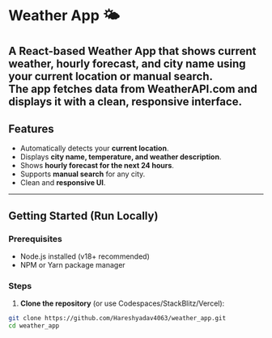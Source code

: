 # Weather App 🌤️

A **React-based Weather App** that shows **current weather**, **hourly forecast**, and **city name** using your **current location** or manual search.  
The app fetches data from **WeatherAPI.com** and displays it with a clean, responsive interface.
---
## **Features**
- Automatically detects your **current location**.  
- Displays **city name, temperature, and weather description**.  
- Shows **hourly forecast for the next 24 hours**.  
- Supports **manual search** for any city.  
- Clean and **responsive UI**.  
---
## **Getting Started (Run Locally)**
### **Prerequisites**
- Node.js installed (v18+ recommended)  
- NPM or Yarn package manager  
### **Steps**
1. **Clone the repository** (or use Codespaces/StackBlitz/Vercel):
```bash
git clone https://github.com/Hareshyadav4063/weather_app.git
cd weather_app
